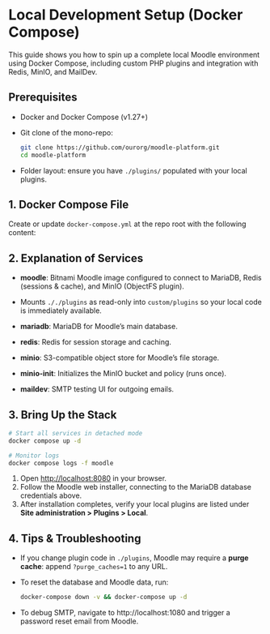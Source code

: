 # Local Development Setup (Docker Compose)

This guide shows you how to spin up a complete local Moodle environment using Docker Compose, including custom PHP plugins and integration with Redis, MinIO, and MailDev.

## Prerequisites

- Docker and Docker Compose (v1.27+)
- Git clone of the mono-repo:

  ```bash
  git clone https://github.com/ourorg/moodle-platform.git
  cd moodle-platform
  ```

- Folder layout: ensure you have `./plugins/` populated with your local plugins.

## 1. Docker Compose File

Create or update `docker-compose.yml` at the repo root with the following content:

## 2. Explanation of Services

- **moodle**: Bitnami Moodle image configured to connect to MariaDB, Redis (sessions & cache), and MinIO (ObjectFS plugin).

- Mounts `././plugins` as read-only into `custom/plugins` so your local code is immediately available.
- **mariadb**: MariaDB for Moodle’s main database.
- **redis**: Redis for session storage and caching.
- **minio**: S3-compatible object store for Moodle’s file storage.
- **minio-init**: Initializes the MinIO bucket and policy (runs once).
- **maildev**: SMTP testing UI for outgoing emails.

## 3. Bring Up the Stack

```bash
# Start all services in detached mode
docker compose up -d

# Monitor logs
docker compose logs -f moodle
```

1. Open [http://localhost:8080](http://localhost:8080) in your browser.
2. Follow the Moodle web installer, connecting to the MariaDB database credentials above.
3. After installation completes, verify your local plugins are listed under **Site administration > Plugins > Local**.

## 4. Tips & Troubleshooting

- If you change plugin code in `./plugins`, Moodle may require a **purge cache**: append `?purge_caches=1` to any URL.
- To reset the database and Moodle data, run:

  ```bash
  docker-compose down -v && docker-compose up -d
  ```

- To debug SMTP, navigate to http://localhost:1080 and trigger a password reset email from Moodle.
